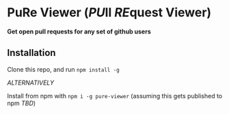 # PuRe Viewer (*PU*ll *RE*quest Viewer)

__Get open pull requests for any set of github users__

## Installation

Clone this repo, and run `npm install -g`

*ALTERNATIVELY*

Install from npm with `npm i -g pure-viewer` (assuming this gets published to npm *TBD*)
